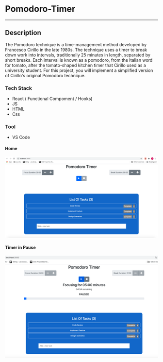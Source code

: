 # Pomodoro-Timer


---
## Description
  The Pomodoro technique is a time-management method developed by Francesco Cirillo in the late 1980s. The technique uses a timer to break down work into intervals,   traditionally 25 minutes in length, separated by short breaks. Each interval is known as a pomodoro, from the Italian word for tomato, after the tomato-shaped       kitchen timer that Cirillo used as a university student. For this project, you will implement a simplified version of Cirillo's original Pomodoro technique.
  
### Tech Stack
  - React ( Functional Compoment / Hooks)
  - JS
  - HTML
  - Css

### Tool
  - VS Code

#### Home

  ![Home](https://github.com/dimples-app/Pomodoro-Timer/blob/main/Assets/Pomodoro_Home.png)
  
#### Timer in Pause

   ![Pause](https://github.com/dimples-app/Pomodoro-Timer/blob/main/Assets/Pomodoro_Pause_timer.png)
